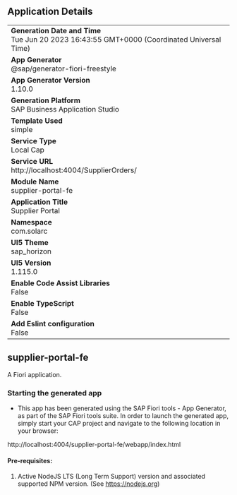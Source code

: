 ## Application Details
|               |
| ------------- |
|**Generation Date and Time**<br>Tue Jun 20 2023 16:43:55 GMT+0000 (Coordinated Universal Time)|
|**App Generator**<br>@sap/generator-fiori-freestyle|
|**App Generator Version**<br>1.10.0|
|**Generation Platform**<br>SAP Business Application Studio|
|**Template Used**<br>simple|
|**Service Type**<br>Local Cap|
|**Service URL**<br>http://localhost:4004/SupplierOrders/
|**Module Name**<br>supplier-portal-fe|
|**Application Title**<br>Supplier Portal|
|**Namespace**<br>com.solarc|
|**UI5 Theme**<br>sap_horizon|
|**UI5 Version**<br>1.115.0|
|**Enable Code Assist Libraries**<br>False|
|**Enable TypeScript**<br>False|
|**Add Eslint configuration**<br>False|

## supplier-portal-fe

A Fiori application.

### Starting the generated app

-   This app has been generated using the SAP Fiori tools - App Generator, as part of the SAP Fiori tools suite.  In order to launch the generated app, simply start your CAP project and navigate to the following location in your browser:

http://localhost:4004/supplier-portal-fe/webapp/index.html

#### Pre-requisites:

1. Active NodeJS LTS (Long Term Support) version and associated supported NPM version.  (See https://nodejs.org)


